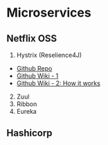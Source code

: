 # Microservices





## Netflix OSS

1. Hystrix (Reselience4J)
  - [Github Repo](https://github.com/Netflix/Hystrix)
  - [Github Wiki - 1](https://github.com/Netflix/Hystrix/wiki)
  - [Github Wiki - 2: How it works](https://github.com/Netflix/Hystrix/wiki/How-it-Works)
2. Zuul
3. Ribbon
4. Eureka


## Hashicorp

